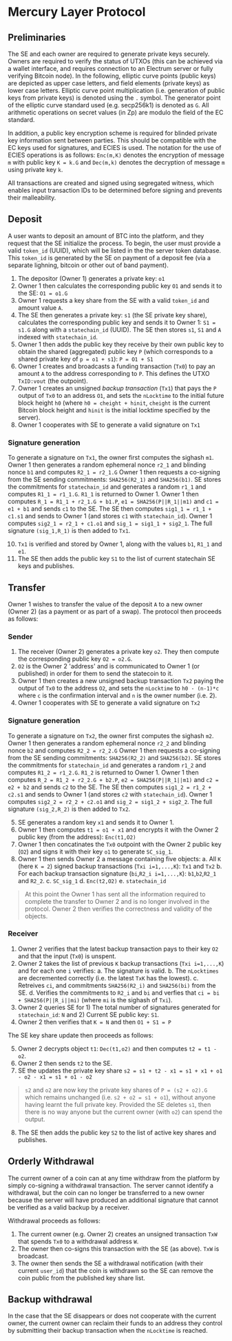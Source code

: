 # Mercury Layer Protocol

## Preliminaries

The SE and each owner are required to generate private keys securely. Owners are required to verify the status of UTXOs (this can be achieved via a wallet interface, and requires connection to an Electrum server or fully verifying Bitcoin node). In the following, elliptic curve points (public keys) are depicted as upper case letters, and field elements (private keys) as lower case letters. Elliptic curve point multiplication (i.e. generation of public keys from private keys) is denoted using the `.` symbol. The generator point of the elliptic curve standard used (e.g. secp256k1) is denoted as `G`. All arithmetic operations on secret values (in Zp) are modulo the field of the EC standard.  

In addition, a public key encryption scheme is required for blinded private key information sent between parties. This should be compatible with the EC keys used for signatures, and ECIES is used. The notation for the use of ECIES operations is as follows: `Enc(m,K)` denotes the encryption of message `m` with public key `K = k.G` and `Dec(m,k)` denotes the decryption of message `m` using private key `k`.

All transactions are created and signed using segregated witness, which enables input transaction IDs to be determined before signing and prevents their malleability. 

## Deposit

A user wants to deposit an amount of BTC into the platform, and they request that the SE initialize the process. To begin, the user must provide a valid `token_id` (UUID), which will be listed in the the server token database. This `token_id` is generated by the SE on payment of a deposit fee (via a separate lighning, bitcoin or other out of band payment). 

1. The depositor (Owner 1) generates a private key: `o1`
2. Owner 1 then calculates the corresponding public key `O1` and sends it to the SE: `O1 = o1.G`
3. Owner 1 requests a key share from the SE with a valid `token_id` and amount value `A`. 
4. The SE then generates a private key: `s1` (the SE private key share), calculates the corresponding public key and sends it to Owner 1: `S1 = s1.G` along with a `statechain_id` (UUID). The SE then stores `s1`, `S1` and `A` indexed with `statechain_id`. 
5. Owner 1 then adds the public key they receive by their own public key to obtain the shared (aggregated) public key `P` (which corresponds to a shared private key of `p = o1 + s1`): `P = O1 + S1`
6. Owner 1 creates and broadcasts a funding transaction (`Tx0`) to pay an amount `A` to the address corresponding to `P`. This defines the UTXO `TxID:vout` (the outpoint). 
8. Owner 1 creates an unsigned *backup transaction* (`Tx1`) that pays the `P` output of `Tx0` to an address `O1`, and sets the `nLocktime` to the initial future block height `h0` (where `h0 = cheight + hinit`, `cheight` is the current Bitcoin block height and `hinit` is the initial locktime specified by the server).
9. Owner 1 cooperates with SE to generate a valid signature on `Tx1`

### Signature generation

To generate a signature on `Tx1`, the owner first computes the sighash `m1`. 
Owner 1 then generates a random ephemeral nonce `r2_1` and blinding nonce `b1` and computes `R2_1 = r2_1.G`
Owner 1 then requests a co-signing from the SE sending commitments: `SHA256(R2_1)` and `SHA256(b1)`. 
SE stores the commitments for `statechain_id` and generates a random `r1_1` and computes `R1_1 = r1_1.G`. `R1_1` is returned to Owner 1. 
Owner 1 then computes `R_1 = R1_1 + r2_1.G + b1.P`, `e1 = SHA256(P||R_1||m1)` and `c1 = e1 + b1` and sends `c1` to the SE. 
The SE then computes `sig1_1 = r1_1 + c1.s1` and sends to Owner 1 (and stores `c1` with `statechain_id`). 
Owner 1 computes `sig2_1 = r2_1 + c1.o1` and `sig_1 = sig1_1 + sig2_1`. The full signature `(sig_1,R_1)` is then added to `Tx1`. 

10. `Tx1` is verified and stored by Owner 1, along with the values `b1`, `R1_1` and `e1`. 
11. The SE then adds the public key `S1` to the list of current statechain SE keys and publishes. 

## Transfer

Owner 1 wishes to transfer the value of the deposit `A` to a new owner (Owner 2) (as a payment or as part of a swap). The protocol then proceeds as follows:

### Sender

1. The receiver (Owner 2) generates a private key `o2`. They then compute the corresponding public key `O2 = o2.G`.
2. `O2` is the Owner 2 'address' and is communicated to Owner 1 (or published) in order for them to send the statecoin to it.
3. Owner 1 then creates a new unsigned backup transaction `Tx2` paying the output of `Tx0` to the address `O2`, and sets the `nLocktime` to `h0 - (n-1)*c` where `c` is the confirmation interval and `n` is the owner number (i.e. 2). 
4. Owner 1 cooperates with SE to generate a valid signature on `Tx2`

### Signature generation

To generate a signature on `Tx2`, the owner first computes the sighash `m2`. 
Owner 1 then generates a random ephemeral nonce `r2_2` and blinding nonce `b2` and computes `R2_2 = r2_2.G`
Owner 1 then requests a co-signing from the SE sending commitments: `SHA256(R2_2)` and `SHA256(b2)`. 
SE stores the commitments for `statechain_id` and generates a random `r1_2` and computes `R1_2 = r1_2.G`. `R1_2` is returned to Owner 1. 
Owner 1 then computes `R_2 = R1_2 + r2_2.G + b2.P`, `e2 = SHA256(P||R_1||m1)` and `c2 = e2 + b2` and sends `c2` to the SE. 
The SE then computes `sig1_2 = r1_2 + c2.s1` and sends to Owner 1 (and stores `c2` with `statechain_id`). 
Owner 1 computes `sig2_2 = r2_2 + c2.o1` and `sig_2 = sig1_2 + sig2_2`. The full signature `(sig_2,R_2)` is then added to `Tx2`.

5. SE generates a random key `x1` and sends it to Owner 1. 
6. Owner 1 then computes `t1 = o1 + x1` and encrypts it with the Owner 2 public key (from the address): `Enc(t1,O2)`
7. Owner 1 then concatinates the `Tx0` outpoint with the Owner 2 public key (`O2`) and signs it with their key `o1` to generate `SC_sig_1`. 
8. Owner 1 then sends Owner 2 a message containing five objects:
	a. All `K` (here `K = 2`) signed backup transactions (`Txi i=1,...,K`): `Tx1` and `Tx2`
	b. For each backup transaction signature (`bi`,`R2_i i=1,...,K`): `b1`,`b2`,`R2_1` and `R2_2`. 
	c. `SC_sig_1`
	d. `Enc(t2,O2)`
	e. `statechain_id`

> At this point the Owner 1 has sent all the information required to complete the transfer to Owner 2 and is no longer involved in the protocol. Owner 2 then verifies the correctness and validity of the objects. 

### Receiver

1. Owner 2 verifies that the latest backup transaction pays to their key `O2` and that the input (`Tx0`) is unspent. 
2. Owner 2 takes the list of previous `K` backup transactions (`Txi i=1,...,K`) and for each one `i` verifies:
	a. The signature is valid. 
	b. The `nLocktimes` are decremented correctly (i.e. the latest `TxK` has the lowest). 
	c. Retreives `ci`, and commitments `SHA256(R2_i)` and `SHA256(bi)` from the SE. 
	d. Verifies the commitments to `R2_i` and `bi` and verfies that `ci = bi + SHA256(P||R_i||mi)` (where `mi` is the sighash of `Txi`). 
3. Owner 2 queries SE for 1) The total number of signatures generated for `statechain_id`: `N` and 2) Current SE public key: `S1`. 
4. Owner 2 then verifies that `K = N` and then `O1 + S1 = P`

The SE key share update then proceeds as follows:

5. Owner 2 decrypts object `t1`: `Dec(t1,o2)` and then computes `t2 = t1 - o2`. 
6. Owner 2 then sends `t2` to the SE. 
7. SE the updates the private key share `s2 = s1 + t2 - x1 = s1 + x1 + o1 - o2 - x1 = s1 + o1 - o2`

> `s2` and `o2` are now key the private key shares of `P = (s2 + o2).G` which remains unchanged (i.e. `s2 + o2 = s1 + o1`), without anyone having learnt the full private key. Provided the SE deletes `s1`, then there is no way anyone but the current owner (with `o2`) can spend the output.

8. The SE then adds the public key `S2` to the list of active key shares and publishes. 

## Orderly Withdrawal

The current owner of a coin can at any time withdraw from the platform by simply co-signing a withdrawal transaction. The server cannot identify a withdrawal, but the coin can no longer be transferred to a new owner because the server will have produced an additional signature that cannot be verified as a valid backup by a receiver. 

Withdrawal proceeds as follows:

1. The current owner (e.g. Owner 2) creates an unsigned transaction `TxW` that spends `Tx0` to a withdrawal address `W`.
2. The owner then co-signs this transaction with the SE (as above).  `TxW` is broadcast. 
3. The owner then sends the SE a withdrawal notification (with their current `user_id`) that the coin is withdrawn so the SE can remove the coin public from the published key share list. 

## Backup withdrawal

In the case that the SE disappears or does not cooperate with the current owner, the current owner can reclaim their funds to an address they control by submitting their backup transaction when the `nLocktime` is reached. 
